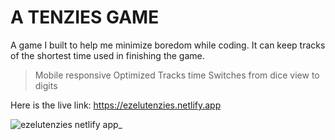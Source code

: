 # A TENZIES GAME

A game I built to help me minimize boredom while coding. It can keep tracks of the shortest time used in finishing the game.

> Mobile responsive
> Optimized
> Tracks time
> Switches from dice view to digits

Here is the live link: https://ezelutenzies.netlify.app

![ezelutenzies netlify app_](https://user-images.githubusercontent.com/104224223/167263274-ea507637-8eec-4526-ba7b-f36f560b0b05.png)
